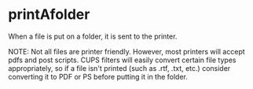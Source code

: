 # printAfolder
When a file is put on a folder, it is sent to the printer. 

NOTE: Not all files are printer friendly. However, most printers will accept pdfs and post scripts. CUPS filters will easily convert certain
file types appropriately, so if a file isn't printed (such as .rtf, .txt, etc.) consider converting it to PDF or PS before putting it in the folder.
